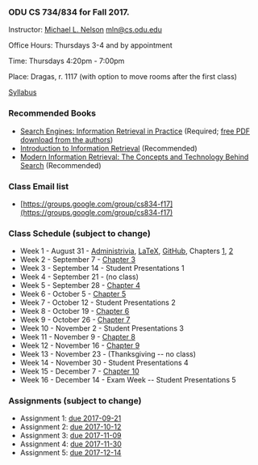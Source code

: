 ### ODU CS 734/834 for Fall 2017.
Instructor: [Michael L. Nelson](http://www.cs.odu.edu/~mln/) <mln@cs.odu.edu> 

Office Hours: Thursdays 3-4 and by appointment

Time: Thursdays 4:20pm - 7:00pm

Place: Dragas, r. 1117 (with option to move rooms after the first class)

[Syllabus](https://raw.githubusercontent.com/phonedude/cs834-f17/master/syllabus.txt)

### Recommended Books
* [Search Engines: Information Retrieval in Practice](http://www.search-engines-book.com/) (Required; [free PDF download from the authors](http://ciir.cs.umass.edu/irbook/))
* [Introduction to Information Retrieval](http://nlp.stanford.edu/IR-book/) (Recommended)
* [Modern Information Retrieval: The Concepts and Technology Behind Search](http://grupoweb.upf.es/WRG/mir2ed/home.php) (Recommended)

### Class Email list
* [https://groups.google.com/group/cs834-f17](https://groups.google.com/group/cs834-f17)

### Class Schedule (subject to change)
* Week 1 - August 31 - [Administrivia](https://raw.githubusercontent.com/phonedude/cs834-f17/master/slides/week1.ppt
), [LaTeX](https://www.overleaf.com/latex/learn/free-online-introduction-to-latex-part-1), [GitHub](https://guides.github.com/), Chapters [1](https://raw.githubusercontent.com/phonedude/cs834-f17/master/slides/chap1.pptx), [2](https://raw.githubusercontent.com/phonedude/cs834-f17/master/slides/chap2.pptx)
* Week 2 - September 7 - [Chapter 3](https://raw.githubusercontent.com/phonedude/cs834-f17/master/slides/chap3-mln.pptx)
* Week 3 - September 14 - Student Presentations 1
* Week 4 - September 21 - (no class)
* Week 5 - September 28 - [Chapter 4](https://raw.githubusercontent.com/phonedude/cs834-f17/master/slides/chap4-mln.pptx) 
* Week 6 - October 5 - [Chapter 5](https://raw.githubusercontent.com/phonedude/cs834-f17/master/slides/chap5-mln.pptx)
* Week 7 - October 12 - Student Presentations 2
* Week 8 - October 19 - [Chapter 6](https://raw.githubusercontent.com/phonedude/cs834-f17/master/slides/chap6-mln.pptx) 
* Week 9 - October 26 - [Chapter 7](https://raw.githubusercontent.com/phonedude/cs834-f17/master/slides/chap7-mln.pptx) 
* Week 10 - November 2 - Student Presentations 3
* Week 11 - November 9 - [Chapter 8](https://raw.githubusercontent.com/phonedude/cs834-f17/master/slides/chap8-mln.pptx) 
* Week 12 - November 16 - [Chapter 9](https://raw.githubusercontent.com/phonedude/cs834-f17/master/slides/chap9-mln.pptx)
* Week 13 - November 23 - (Thanksgiving -- no class)
* Week 14 - November 30 - Student Presentations 4
* Week 15 - December 7 - [Chapter 10](https://raw.githubusercontent.com/phonedude/cs834-f17/master/slides/chap10-mln.pptx)
* Week 16 - December 14 - Exam Week -- Student Presentations 5


### Assignments (subject to change)
* Assignment 1: [due 2017-09-21](https://github.com/phonedude/cs834-f17/blob/master/assignments/a1.txt)
* Assignment 2: [due 2017-10-12](https://github.com/phonedude/cs834-f17/blob/master/assignments/a2.txt)
* Assignment 3: [due 2017-11-09](https://github.com/phonedude/cs834-f17/blob/master/assignments/a3.txt)
* Assignment 4: [due 2017-11-30](https://github.com/phonedude/cs834-f17/blob/master/assignments/a4.txt)
* Assignment 5: [due 2017-12-14](https://github.com/phonedude/cs834-f17/blob/master/assignments/a5.txt)


